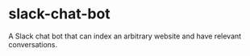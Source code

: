 # slack-chat-bot
A Slack chat bot that can index an arbitrary website and have relevant conversations. 
